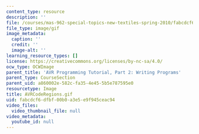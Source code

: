 ```yaml
---
content_type: resource
description: ''
file: /courses/mas-962-special-topics-new-textiles-spring-2010/fabcdcf6dfbf00b0a3e5e9f945ceac94_AVRCodeRegions.gif
file_type: image/gif
image_metadata:
  caption: ''
  credit: ''
  image-alt: ''
learning_resource_types: []
license: https://creativecommons.org/licenses/by-nc-sa/4.0/
ocw_type: OCWImage
parent_title: 'AVR Programming Tutorial, Part 2: Writing Programs'
parent_type: CourseSection
parent_uid: a860002e-582c-fa35-4e45-5b5e787595e0
resourcetype: Image
title: AVRCodeRegions.gif
uid: fabcdcf6-dfbf-00b0-a3e5-e9f945ceac94
video_files:
  video_thumbnail_file: null
video_metadata:
  youtube_id: null
---
```

